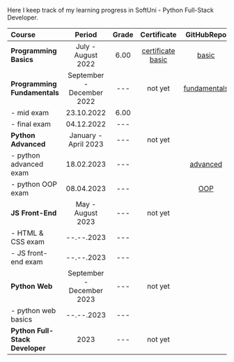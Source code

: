 Here I keep track of my learning progress in SoftUni - Python Full-Stack Developer.

| Course                          |          Period           | Grade |     Certificate     |   GitHubRepo   |
|:--------------------------------|:-------------------------:|:-----:|:-------------------:|:--------------:|
| **Programming Basics**          |    July - August 2022     | 6.00  | [certificate basic] |    [basic]     |
| **Programming Fundamentals**    | September - December 2022 |  ---  |       not yet       | [fundamentals] |
| - mid exam                      |        23.10.2022         | 6.00  |                     |                |
| - final exam                    |        04.12.2022         |  ---  |                     |                |
| **Python Advanced**             |   January - April 2023    |  ---  |       not yet       |                |
| - python advanced exam          |        18.02.2023         |  ---  |                     |   [advanced]   |
| - python OOP exam               |        08.04.2023         |  ---  |                     |     [OOP]      |
| **JS Front-End**                |     May - August 2023     |  ---  |       not yet       |                |
| - HTML & CSS exam               |        --.--.2023         |  ---  |                     |                |
| - JS front-end exam             |        --.--.2023         |  ---  |                     |                |
| **Python Web**                  | September - December 2023 |  ---  |       not yet       |                |
| - python web basics             |        --.--.2023         |  ---  |                     |                |
| **Python Full-Stack Developer** |           2023            |  ---  |       not yet       |                |

[basic]:https://github.com/VelinIliev/python-basic-softuni
[fundamentals]: https://github.com/VelinIliev/python-fundamentals-softuni
[advanced]: https://github.com/VelinIliev/python-advanced-softuni
[OOP]: https://github.com/VelinIliev/python_oop_softuni

[certificate basic]:https://softuni.bg/certificates/details/140540/cdc98c99